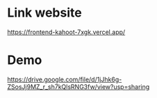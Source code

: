 # Link website
https://frontend-kahoot-7xgk.vercel.app/

# Demo
https://drive.google.com/file/d/1jJhk6g-ZSosJj9MZ_r_sh7kQlsRNG3fw/view?usp=sharing
